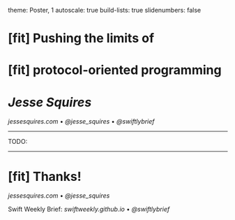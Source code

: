 theme: Poster, 1
autoscale: true
build-lists: true
slidenumbers: false

# [fit] Pushing the limits of
# [fit] protocol-oriented programming

# *Jesse Squires*

*jessesquires.com* • *@jesse_squires* • *@swiftlybrief*

---

TODO:

---

# [fit] Thanks!

*jessesquires.com* • *@jesse_squires*

Swift Weekly Brief:
*swiftweekly.github.io* • *@swiftlybrief*
